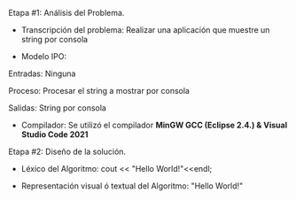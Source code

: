 Etapa #1: Análisis del Problema.

- Transcripción del problema: Realizar una aplicación que muestre un string por consola

- Modelo IPO:

Entradas: Ninguna

Proceso: Procesar el string a mostrar por consola

Salidas: String por consola

- Compilador: Se utilizó el compilador __MinGW GCC (Eclipse 2.4.) & Visual Studio Code 2021__

Etapa #2: Diseño de la solución.

- Léxico del Algoritmo: cout << "Hello World!"<<endl;

- Representación visual ó textual del Algoritmo: "Hello World!"
